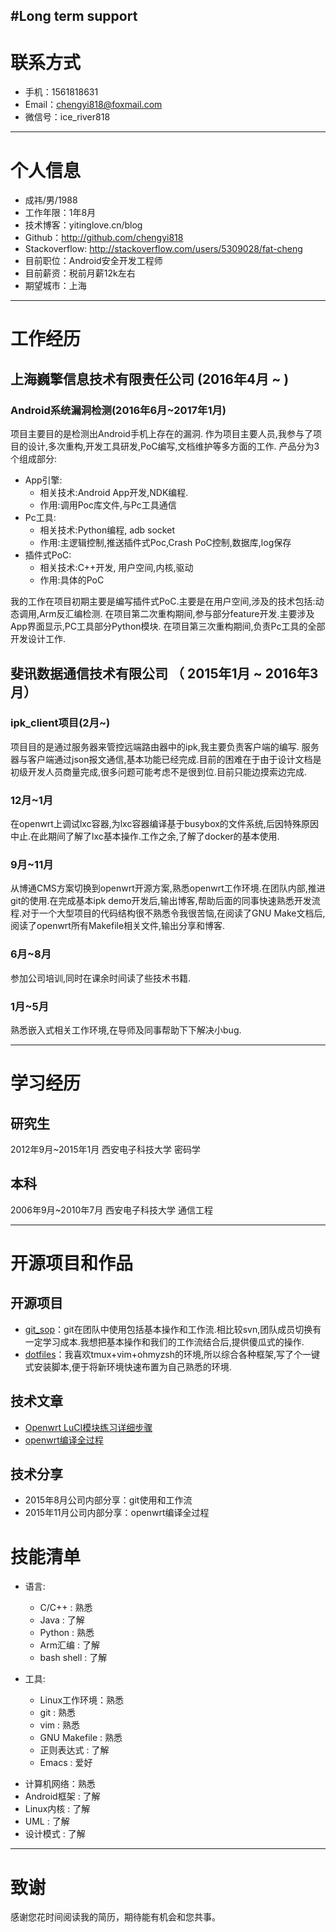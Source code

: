 #Long term support
---

# 联系方式

- 手机：1561818631
- Email：chengyi818@foxmail.com
- 微信号：ice_river818

---

# 个人信息

 - 成祎/男/1988
 - 工作年限：1年8月
 - 技术博客：yitinglove.cn/blog
 - Github：http://github.com/chengyi818
 - Stackoverflow: http://stackoverflow.com/users/5309028/fat-cheng
 - 目前职位：Android安全开发工程师
 - 目前薪资：税前月薪12k左右
 - 期望城市：上海

---

# 工作经历

## 上海巍擎信息技术有限责任公司 (2016年4月 ~ )

### Android系统漏洞检测(2016年6月~2017年1月)
项目主要目的是检测出Android手机上存在的漏洞.
作为项目主要人员,我参与了项目的设计,多次重构,开发工具研发,PoC编写,文档维护等多方面的工作.
产品分为3个组成部分:
* App引擎:
    * 相关技术:Android App开发,NDK编程.
    * 作用:调用Poc库文件,与Pc工具通信
* Pc工具:
    * 相关技术:Python编程, adb socket
    * 作用:主逻辑控制,推送插件式Poc,Crash PoC控制,数据库,log保存
* 插件式PoC:
    * 相关技术:C++开发, 用户空间,内核,驱动
    * 作用:具体的PoC

我的工作在项目初期主要是编写插件式PoC.主要是在用户空间,涉及的技术包括:动态调用,Arm反汇编检测.
在项目第二次重构期间,参与部分feature开发.主要涉及App界面显示,PC工具部分Python模块.
在项目第三次重构期间,负责Pc工具的全部开发设计工作.

## 斐讯数据通信技术有限公司 （ 2015年1月 ~ 2016年3月）

### ipk_client项目(2月~)
项目目的是通过服务器来管控远端路由器中的ipk,我主要负责客户端的编写.
服务器与客户端通过json报文通信,基本功能已经完成.目前的困难在于由于设计文档是初级开发人员商量完成,很多问题可能考虑不是很到位.目前只能边摸索边完成.

### 12月~1月
在openwrt上调试lxc容器,为lxc容器编译基于busybox的文件系统,后因特殊原因中止.在此期间了解了lxc基本操作.工作之余,了解了docker的基本使用.

### 9月~11月
从博通CMS方案切换到openwrt开源方案,熟悉openwrt工作环境.在团队内部,推进git的使用.在完成基本ipk demo开发后,输出博客,帮助后面的同事快速熟悉开发流程.对于一个大型项目的代码结构很不熟悉令我很苦恼,在阅读了GNU Make文档后,阅读了openwrt所有Makefile相关文件,输出分享和博客.

### 6月~8月
参加公司培训,同时在课余时间读了些技术书籍.

### 1月~5月
熟悉嵌入式相关工作环境,在导师及同事帮助下下解决小bug.

---

# 学习经历

## 研究生
2012年9月~2015年1月 西安电子科技大学 密码学

## 本科
2006年9月~2010年7月 西安电子科技大学 通信工程

---

# 开源项目和作品

## 开源项目

 - [git_sop](https://github.com/chengyi818/git_sop)：git在团队中使用包括基本操作和工作流.相比较svn,团队成员切换有一定学习成本.我想把基本操作和我们的工作流结合后,提供傻瓜式的操作.
 - [dotfiles](https://github.com/chengyi818/dotfiles)：我喜欢tmux+vim+ohmyzsh的环境,所以综合各种框架,写了个一键式安装脚本,便于将新环境快速布置为自己熟悉的环境.

## 技术文章

- [Openwrt LuCI模块练习详细步骤](http://yitinglove.cn/2015/09/02/Openwrt_LuCI%E6%A8%A1%E5%9D%97%E7%BB%83%E4%B9%A0%E8%AF%A6%E7%BB%86%E6%AD%A5%E9%AA%A4.html)
- [openwrt编译全过程](http://yitinglove.cn/2015/12/13/openwrt%E6%BA%90%E7%A0%81%E7%9B%AE%E5%BD%95%E6%A6%82%E8%BF%B0.html)

## 技术分享

 - 2015年8月公司内部分享：git使用和工作流
 - 2015年11月公司内部分享：openwrt编译全过程

# 技能清单

* 语言:
    - C/C++ : 熟悉
    - Java : 了解
    - Python : 熟悉
    - Arm汇编 : 了解
    - bash shell : 了解

* 工具:
    - Linux工作环境：熟悉
    - git : 熟悉
    - vim : 熟悉
    - GNU Makefile : 熟悉
    - 正则表达式 : 了解
    - Emacs : 爱好

- 计算机网络：熟悉
- Android框架 : 了解
- Linux内核 : 了解
- UML : 了解
- 设计模式 : 了解

---

# 致谢
感谢您花时间阅读我的简历，期待能有机会和您共事。
